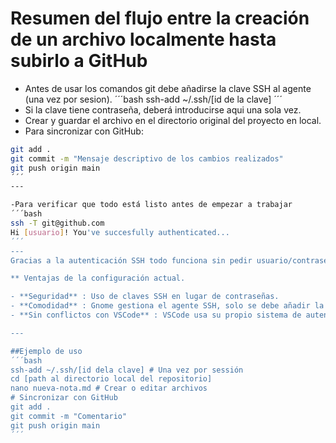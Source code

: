 # Resumen del flujo entre la creación de un archivo localmente hasta subirlo a GitHub
- Antes de usar los comandos git debe añadirse la clave SSH al agente (una vez por sesion).
´´´bash
ssh-add ~/.ssh/[id de la clave]
´´´ 
- Si la clave tiene contraseña, deberá introducirse aqui una sola vez.
- Crear y guardar el archivo en el directorio original del proyecto en local.
- Para sincronizar con GitHub:
 ```bash
 git add .
 git commit -m "Mensaje descriptivo de los cambios realizados"
 git push origin main
 ´´´
 ---
 
 -Para verificar que todo está listo antes de empezar a trabajar
 ´´´bash
 ssh -T git@github.com
 Hi [usuario]! You've succesfully authenticated...
 ´´´
 ---
 Gracias a la autenticación SSH todo funciona sin pedir usuario/contraseña.
 
 ** Ventajas de la configuración actual.
 
 - **Seguridad** : Uso de claves SSH en lugar de contraseñas.
 - **Comodidad** : Gnome gestiona el agente SSH, solo se debe añadir la clave al agente al iniciar sesion en la terminal
 - **Sin conflictos con VSCode** : VSCode usa su propio sistema de autenticación con GitHub en caso de necesitar usarlo. Si quiero usar la terminal con comandos git y editores sencillos, la terminal tiene su propia autenticación.
 
 ---
 
##Ejemplo de uso
 ´´´bash
 ssh-add ~/.ssh/[id dela clave] # Una vez por sessión
 cd [path al directorio local del repositorio]
 nano nueva-nota.md # Crear o editar archivos
 # Sincronizar con GitHub
 git add .
 git commit -m "Comentario"
 git push origin main
 ´´´
 
